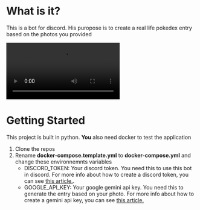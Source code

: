 # What is it?

This is a bot for discord. His puropose is to create a real life pokedex entry based on the photos you provided

![Demo](demo.mp4)

# Getting Started

This project is built in python. **You** also need docker to test the application

1. Clone the repos
2. Rename **docker-compose.template.yml** to **docker-compose.yml** and change these environnemnts variables
   - DISCORD_TOKEN: Your discord token. You need this to use this bot in discord. For more info about how to create a discord token, you can see [this article.](https://www.writebots.com/discord-bot-token/).
   - GOOGLE_API_KEY: Your google gemini api key. You need this to generate the entry based on your photo. For more info about how to create a gemini api key, you can see [this article.](https://ai.google.dev/gemini-api/docs/api-key#windows)
